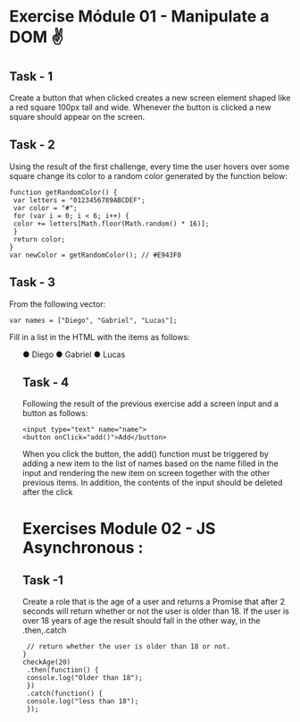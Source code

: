 # Exercise Módule 01 - Manipulate a DOM ✌️

## Task - 1
Create a button that when clicked creates a new screen element shaped like a red square 100px tall and wide. Whenever the button is clicked a new square should appear on the screen.

## Task - 2

Using the result of the first challenge, every time the user hovers over some square change its color to a random color generated by the function below:
```
function getRandomColor() {
 var letters = "0123456789ABCDEF";
 var color = "#";
 for (var i = 0; i < 6; i++) {
 color += letters[Math.floor(Math.random() * 16)];
 }
 return color;
}
var newColor = getRandomColor(); // #E943F0
```
## Task - 3

From the following vector:
```
var names = ["Diego", "Gabriel", "Lucas"];
```
Fill in a list in the HTML with the items as follows:<ul>

● Diego ● Gabriel ● Lucas

## Task - 4

Following the result of the previous exercise add a screen input and a button as follows:
```
<input type="text" name="name">
<button onClick="add()">Add</button>
```
When you click the button, the add() function must be triggered by adding a new item to the list of names based on the name filled in the input and rendering the new item on screen together with the other previous items. In addition, the contents of the input should be deleted after the click

# Exercises Module 02 - JS Asynchronous :

## Task -1 
Create a role that is the age of a user and returns a Promise that after 2 seconds will return whether or not the user is older than 18. If the user is over 18 years of age the result should fall in the other way, in the .then,.catch

```function checkAge(age) {
 // return whether the user is older than 18 or not.
}
checkAge(20)
 .then(function() {
 console.log("Older than 18");
 })
 .catch(function() {
 console.log("less than 18");
 });
 ```
